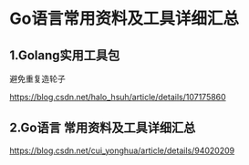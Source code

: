 # Go语言常用资料及工具详细汇总

## 1.Golang实用工具包



避免重复造轮子

https://blog.csdn.net/halo_hsuh/article/details/107175860





## 2.Go语言 常用资料及工具详细汇总



https://blog.csdn.net/cui_yonghua/article/details/94020209